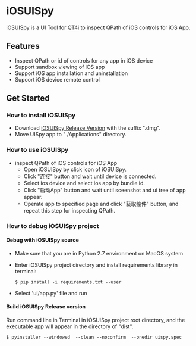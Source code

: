 # iOSUISpy
 
iOSUISpy is a UI Tool for [QT4i](https://github.com/tencent/qt4i) to inspect QPath of iOS controls for iOS App.
 
## Features
 * Inspect QPath or id of controls for any app in iOS device
 * Support sandbox viewing of iOS app
 * Support iOS app installation and uninstallation
 * Supoort iOS device remote control

 
## Get Started

### How to install iOSUISpy

- Download [iOSUISpy Release Version](https://github.com/qtacore/iOSUISpy/releases) with the suffix ".dmg".
- Move UISpy app to " /Applications" directory.

### How to use iOSUISpy

- inspect QPath of iOS controls for iOS App
  - Open iOSUISpy by click icon of iOSUISpy. 
  - Click "连接" button and wait until device is connected.
  - Select ios device and select ios app by bundle id.
  - Click "启动App" button and wait until sceenshot and ui tree of app appear.
  - Operate app to specified page and click "获取控件" button, and repeat this step for inspecting QPath.


### How to debug iOSUISpy project

#### Debug with iOSUISpy source

- Make sure that you are in Python 2.7 environment on MacOS system

- Enter iOSUISpy project directory and install requirements library in terminal:
    ```shell
    $ pip install -i requirements.txt --user
    ```
    
- Select 'ui/app.py' file and run 
 
#### Build iOSUISpy Release version

Run command line  in Terminal in iOSUISpy project root directory, and the executable app will appear in the directory of "dist".
```shell
$ pyinstaller --windowed  --clean --noconfirm  --onedir uispy.spec
```
